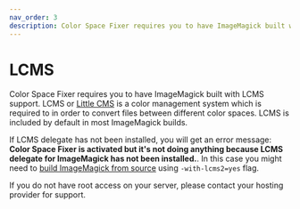 ```yaml
---
nav_order: 3
description: Color Space Fixer requires you to have ImageMagick built with LCMS support
---
```


# LCMS

Color Space Fixer requires you to have ImageMagick built with LCMS support. LCMS or [Little CMS](http://www.littlecms.com/) is a color management system which is required to in order to convert files between different color spaces. LCMS is included by default in most ImageMagick builds.

If LCMS delegate has not been installed, you will get an error message: **Color Space Fixer is activated but it's not doing anything because LCMS delegate for ImageMagick has not been installed.**. In this case you might need to [build ImageMagick from source](https://imagemagick.org/script/install-source.php) using `-with-lcms2=yes` flag.

If you do not have root access on your server, please contact your hosting provider for support.
